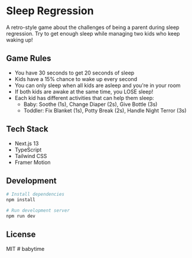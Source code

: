# Sleep Regression

A retro-style game about the challenges of being a parent during sleep regression. Try to get enough sleep while managing two kids who keep waking up!

## Game Rules

- You have 30 seconds to get 20 seconds of sleep
- Kids have a 15% chance to wake up every second
- You can only sleep when all kids are asleep and you're in your room
- If both kids are awake at the same time, you LOSE sleep!
- Each kid has different activities that can help them sleep:
  - Baby: Soothe (1s), Change Diaper (2s), Give Bottle (3s)
  - Toddler: Fix Blanket (1s), Potty Break (2s), Handle Night Terror (3s)

## Tech Stack

- Next.js 13
- TypeScript
- Tailwind CSS
- Framer Motion

## Development

```bash
# Install dependencies
npm install

# Run development server
npm run dev
```

## License

MIT # babytime

